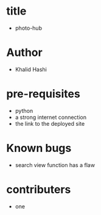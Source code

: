 #  title

* photo-hub


#  Author
*  Khalid Hashi             


#  pre-requisites

* python
* a strong internet connection
* the link to the deployed site

# Known bugs

* search view function has a flaw


# contributers

* one  
